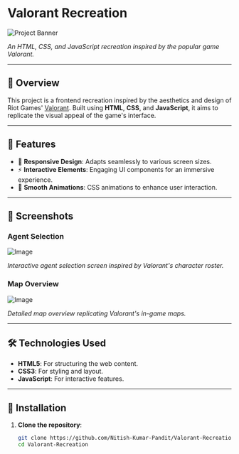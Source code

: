 # Valorant Recreation

![Project Banner](https://github.com/user-attachments/assets/cba33746-e7e3-4cb0-b8ca-9783fe2f66bf)

*An HTML, CSS, and JavaScript recreation inspired by the popular game Valorant.*

---

## 📝 Overview

This project is a frontend recreation inspired by the aesthetics and design of Riot Games' [Valorant](https://playvalorant.com/en-us/). Built using **HTML**, **CSS**, and **JavaScript**, it aims to replicate the visual appeal of the game's interface.

---

## 🚀 Features

- 🎨 **Responsive Design**: Adapts seamlessly to various screen sizes.
- ⚡ **Interactive Elements**: Engaging UI components for an immersive experience.
- 🔄 **Smooth Animations**: CSS animations to enhance user interaction.

---

## 📸 Screenshots

### Agent Selection

![Image](https://github.com/user-attachments/assets/2736cd73-a16f-4636-88f3-3a611ef1c267)

*Interactive agent selection screen inspired by Valorant's character roster.*

### Map Overview

![Image](https://github.com/user-attachments/assets/c06fb4dd-3d7b-466c-976b-cedb5745b26c)

*Detailed map overview replicating Valorant's in-game maps.*

---

## 🛠️ Technologies Used

- **HTML5**: For structuring the web content.
- **CSS3**: For styling and layout.
- **JavaScript**: For interactive features.

---

## 🔧 Installation

1. **Clone the repository**:

   ```bash
   git clone https://github.com/Nitish-Kumar-Pandit/Valorant-Recreation.git
   cd Valorant-Recreation

